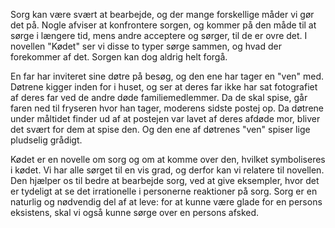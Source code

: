 Sorg kan være svært at bearbejde, og der mange forskellige måder vi gør
det på. Nogle afviser at konfrontere sorgen, og kommer på den måde til
at sørge i længere tid, mens andre acceptere og sørger, til de er ovre
det. I novellen "Kødet" ser vi disse to typer sørge sammen, og hvad der
forekommer af det. Sorgen kan dog aldrig helt forgå.

En far har inviteret sine døtre på besøg, og den ene har tager en "ven"
med. Døtrene kigger inden for i huset, og ser at deres far ikke har sat
fotografiet af deres far ved de andre døde familiemedlemmer. Da de skal
spise, går faren ned til fryseren hvor han tager, moderens sidste postej
op. Da døtrene under måltidet finder ud af at postejen var lavet af
deres afdøde mor, bliver det svært for dem at spise den. Og den ene af
døtrenes "ven" spiser lige pludselig grådigt.

Kødet er en novelle om sorg og om at komme over den, hvilket
symboliseres i kødet. Vi har alle sørget til en vis grad, og derfor kan
vi relatere til novellen. Den hjælper os til bedre at bearbejde sorg,
ved at give eksempler, hvor det er tydeligt at se det irrationelle i
personerne reaktioner på sorg. Sorg er en naturlig og nødvendig del af
at leve: for at kunne være glade for en persons eksistens, skal vi også
kunne sørge over en persons afsked.
